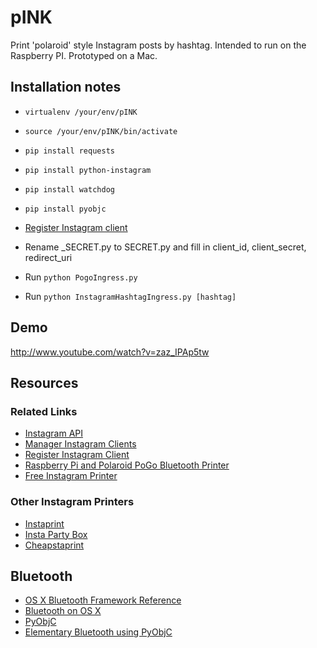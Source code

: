 # pINK #

Print 'polaroid' style Instagram posts by hashtag. Intended to run on the Raspberry PI. Prototyped on a Mac.

## Installation notes ##

+ `virtualenv /your/env/pINK`
+ `source /your/env/pINK/bin/activate`
+ `pip install requests`
+ `pip install python-instagram`
+ `pip install watchdog`
+ `pip install pyobjc`

+ [Register Instagram client](http://instagram.com/developer/clients/register "Register Instagram client")
+ Rename \_SECRET.py to SECRET.py and fill in client\_id, client\_secret, redirect\_uri
+ Run `python PogoIngress.py`
+ Run `python InstagramHashtagIngress.py [hashtag]`

## Demo ##

http://www.youtube.com/watch?v=zaz_IPAp5tw

## Resources ##

### Related Links ###

+ [Instagram API](http://instagram.com/developer/api-console/ "Instagram API")
+ [Manager Instagram Clients](http://instagram.com/developer/clients/manage "Manage Instagram Clients")
+ [Register Instagram Client](http://instagram.com/developer/clients/register "Register Instagram Client")
+ [Raspberry Pi and Polaroid PoGo Bluetooth Printer](http://opalfruits.net/blog/index.php/2013/02/14/raspberry-pi-and-polaroid-pogo-bluetooth-printer-part-1 "Raspberry Pi and Polaroid PoGo Bluetooth Printer")
+ [Free Instagram Printer](http://leemart.in/instaprinter "Free Instagram Printer")

### Other Instagram Printers ###

+ [Instaprint](http://instaprint.me/ "Instaprint")
+ [Insta Party Box](http://jamsdtf.com/instapartybox/ "Insta Party Box")
+ [Cheapstaprint](http://www.welcometocreature.com/blog/2012/11/20/cheapstaprint.html "Cheapstaprint")

## Bluetooth ##
+ [OS X Bluetooth Framework Reference](https://developer.apple.com/library/mac/#documentation/devicedrivers/Reference/IOBluetooth/_index.html)
+ [Bluetooth on OS X](https://developer.apple.com/library/mac/#documentation/DeviceDrivers/Conceptual/Bluetooth/BT_Bluetooth_On_MOSX/BT_Bluetooth_On_MOSX.html "Bluetooth on OS X")
+ [PyObjC](http://pythonhosted.org/pyobjc/install.html "PyObjC")
+ [Elementary Bluetooth using PyObjC](http://pseudofish.com/elementary-bluetooth-using-pyobjc.html "Elementary Bluetooth using PyObjC")
